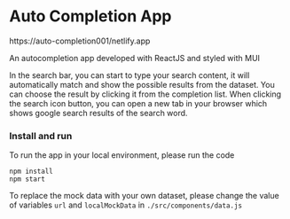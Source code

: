 # Auto Completion App
https://auto-completion001/netlify.app

An autocompletion app developed with ReactJS and styled with MUI

In the search bar, you can start to type your search content, it will automatically match and show the possible results from the dataset. You can choose the result by clicking it from the completion list.  When clicking the search icon button, you can open a new tab in your browser which shows google search results of the search word.

### Install and run
To run the app in your local environment, please run the code
```
npm install
npm start
```

To replace the mock data with your own dataset, please change the value of variables `url`  and `localMockData` in `./src/components/data.js`